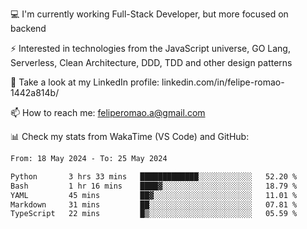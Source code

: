 💻 I'm currently working Full-Stack Developer, but more focused on backend

⚡ Interested in technologies from the JavaScript universe, GO Lang, Serverless, Clean Architecture, DDD, TDD and other design patterns

👥 Take a look at my LinkedIn profile: linkedin.com/in/felipe-romao-1442a814b/

📫 How to reach me: feliperomao.a@gmail.com

📊 Check my stats from WakaTime (VS Code) and GitHub:

<!--START_SECTION:waka-->

```txt
From: 18 May 2024 - To: 25 May 2024

Python       3 hrs 33 mins   █████████████░░░░░░░░░░░░   52.20 %
Bash         1 hr 16 mins    ████▓░░░░░░░░░░░░░░░░░░░░   18.79 %
YAML         45 mins         ██▓░░░░░░░░░░░░░░░░░░░░░░   11.01 %
Markdown     31 mins         ██░░░░░░░░░░░░░░░░░░░░░░░   07.81 %
TypeScript   22 mins         █▒░░░░░░░░░░░░░░░░░░░░░░░   05.59 %
```

<!--END_SECTION:waka-->

